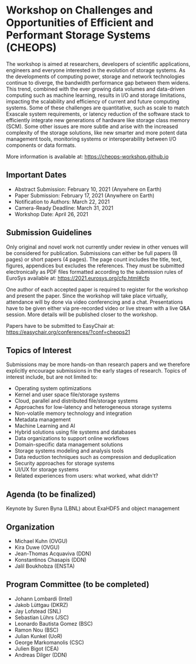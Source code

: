 # Workshop on Challenges and Opportunities of Efficient and Performant Storage Systems (CHEOPS)

The workshop is aimed at researchers, developers of scientific applications, engineers and everyone interested in the evolution of storage systems. As the developments of computing power, storage and network technologies continue to diverge, the bandwidth performance gap between them widens. This trend, combined with the ever growing data volumes and data-driven computing such as machine learning, results in I/O and storage limitations, impacting the scalability and efficiency of current and future computing systems. Some of these challenges are quantitative, such as scale to match Exascale system requirements, or latency reduction of the software stack  to efficiently integrate new generations of hardware like storage class memory (SCM). Some other issues are more subtle and arise with the increased complexity of the storage solutions, like new smarter and more potent data management tools, monitoring systems or interoperability between I/O components or data formats.

More information is available at: https://cheops-workshop.github.io

## Important Dates

- Abstract Submission: February 10, 2021 (Anywhere on Earth)
- Paper Submission: February 17, 2021 (Anywhere on Earth)
- Notification to Authors: March 22, 2021
- Camera-Ready Deadline: March 31, 2021
- Workshop Date: April 26, 2021

## Submission Guidelines

Only original and novel work not currently under review in other venues will be considered for publication. Submissions can either be full papers (8 pages) or short papers (4 pages). The page count includes the title, text, figures, appendices but excludes the references. They must be submitted electronically as PDF files formatted according to the submission rules of EuroSys available at: https://2021.eurosys.org/cfp.html#cfp

One author of each accepted paper is required to register for the workshop and present the paper. Since the workshop will take place virtually, attendance will by done via video conferencing and a chat. Presentations have to be given either via pre-recorded video or live stream with a live Q&A session. More details will be published closer to the workshop.

Papers have to be submitted to EasyChair at: https://easychair.org/conferences/?conf=cheops21

## Topics of Interest

Submissions may be more hands-on than research papers and we therefore explicitly encourage submissions in the early stages of research. Topics of interest include, but are not limited to:

- Operating system optimizations
- Kernel and user space file/storage systems
- Cloud, parallel and distributed file/storage systems
- Approaches for low-latency and heterogeneous storage systems
- Non-volatile memory technology and integration
- Metadata management
- Machine Learning and AI
- Hybrid solutions using file systems and databases
- Data organizations to support online workflows
- Domain-specific data management solutions
- Storage systems modeling and analysis tools
- Data reduction techniques such as compression and deduplication
- Security approaches for storage systems
- UI/UX for storage systems
- Related experiences from users: what worked, what didn't?

## Agenda (to be finalized)

Keynote by Suren Byna (LBNL) about ExaHDF5 and object management

## Organization

- Michael Kuhn (OVGU)
- Kira Duwe (OVGU)
- Jean-Thomas Acquaviva (DDN)
- Konstantinos Chasapis (DDN)
- Jalil Boukhobza (ENSTA)

## Program Committee (to be completed)

- Johann Lombardi (Intel)
- Jakob Lüttgau (DKRZ)
- Jay Lofstead (SNL)
- Sebastian Lührs (JSC)
- Leonardo Bautista Gomez (BSC)
- Ramon Nou (BSC)
- Julian Kunkel (UoR)
- George Markomanolis (CSC)
- Julien Bigot (CEA)
- Andreas Dilger (DDN)
